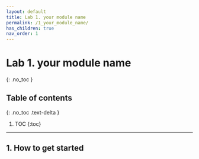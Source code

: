 ```yaml
---
layout: default
title: Lab 1. your module name
permalink: /1_your_module_name/
has_children: true
nav_order: 1
---
```


# Lab 1. your module name
{: .no_toc }

## Table of contents
{: .no_toc .text-delta }

1. TOC
{:toc}

---

## 1. How to get started 